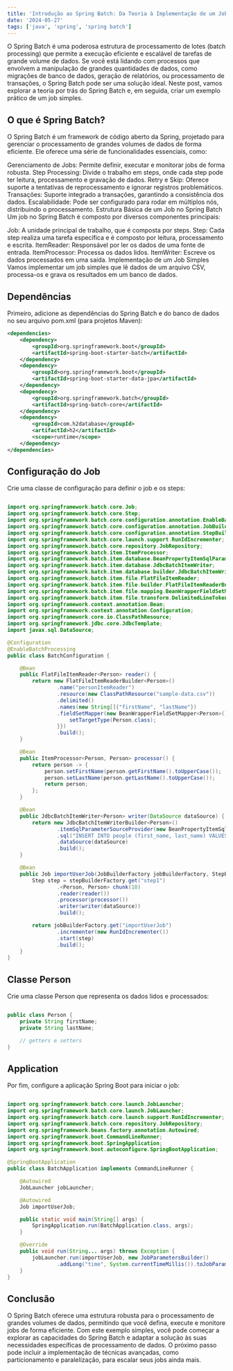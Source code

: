 ```yaml
---
title: 'Introdução ao Spring Batch: Da Teoria à Implementação de um Job Simples'
date: '2024-05-27'
tags: ['java', 'spring', 'spring batch']
---
```


O Spring Batch é uma poderosa estrutura de processamento de lotes (batch processing) que permite a execução eficiente e escalável de tarefas de grande volume de dados. Se você está lidando com processos que envolvem a manipulação de grandes quantidades de dados, como migrações de banco de dados, geração de relatórios, ou processamento de transações, o Spring Batch pode ser uma solução ideal. Neste post, vamos explorar a teoria por trás do Spring Batch e, em seguida, criar um exemplo prático de um job simples.

## O que é Spring Batch?

O Spring Batch é um framework de código aberto da Spring, projetado para gerenciar o processamento de grandes volumes de dados de forma eficiente. Ele oferece uma série de funcionalidades essenciais, como:

Gerenciamento de Jobs: Permite definir, executar e monitorar jobs de forma robusta.
Step Processing: Divide o trabalho em steps, onde cada step pode ter leitura, processamento e gravação de dados.
Retry e Skip: Oferece suporte a tentativas de reprocessamento e ignorar registros problemáticos.
Transações: Suporte integrado a transações, garantindo a consistência dos dados.
Escalabilidade: Pode ser configurado para rodar em múltiplos nós, distribuindo o processamento.
Estrutura Básica de um Job no Spring Batch
Um job no Spring Batch é composto por diversos componentes principais:

Job: A unidade principal de trabalho, que é composta por steps.
Step: Cada step realiza uma tarefa específica e é composto por leitura, processamento e escrita.
ItemReader: Responsável por ler os dados de uma fonte de entrada.
ItemProcessor: Processa os dados lidos.
ItemWriter: Escreve os dados processados em uma saída.
Implementação de um Job Simples
Vamos implementar um job simples que lê dados de um arquivo CSV, processa-os e grava os resultados em um banco de dados.

## Dependências

Primeiro, adicione as dependências do Spring Batch e do banco de dados no seu arquivo pom.xml (para projetos Maven):

```xml
<dependencies>
    <dependency>
        <groupId>org.springframework.boot</groupId>
        <artifactId>spring-boot-starter-batch</artifactId>
    </dependency>
    <dependency>
        <groupId>org.springframework.boot</groupId>
        <artifactId>spring-boot-starter-data-jpa</artifactId>
    </dependency>
    <dependency>
        <groupId>org.springframework.batch</groupId>
        <artifactId>spring-batch-core</artifactId>
    </dependency>
    <dependency>
        <groupId>com.h2database</groupId>
        <artifactId>h2</artifactId>
        <scope>runtime</scope>
    </dependency>
</dependencies>
```

## Configuração do Job

Crie uma classe de configuração para definir o job e os steps:

```java

import org.springframework.batch.core.Job;
import org.springframework.batch.core.Step;
import org.springframework.batch.core.configuration.annotation.EnableBatchProcessing;
import org.springframework.batch.core.configuration.annotation.JobBuilderFactory;
import org.springframework.batch.core.configuration.annotation.StepBuilderFactory;
import org.springframework.batch.core.launch.support.RunIdIncrementer;
import org.springframework.batch.core.repository.JobRepository;
import org.springframework.batch.item.ItemProcessor;
import org.springframework.batch.item.database.BeanPropertyItemSqlParameterSourceProvider;
import org.springframework.batch.item.database.JdbcBatchItemWriter;
import org.springframework.batch.item.database.builder.JdbcBatchItemWriterBuilder;
import org.springframework.batch.item.file.FlatFileItemReader;
import org.springframework.batch.item.file.builder.FlatFileItemReaderBuilder;
import org.springframework.batch.item.file.mapping.BeanWrapperFieldSetMapper;
import org.springframework.batch.item.file.transform.DelimitedLineTokenizer;
import org.springframework.context.annotation.Bean;
import org.springframework.context.annotation.Configuration;
import org.springframework.core.io.ClassPathResource;
import org.springframework.jdbc.core.JdbcTemplate;
import javax.sql.DataSource;

@Configuration
@EnableBatchProcessing
public class BatchConfiguration {

    @Bean
    public FlatFileItemReader<Person> reader() {
        return new FlatFileItemReaderBuilder<Person>()
                .name("personItemReader")
                .resource(new ClassPathResource("sample-data.csv"))
                .delimited()
                .names(new String[]{"firstName", "lastName"})
                .fieldSetMapper(new BeanWrapperFieldSetMapper<Person>() {{
                    setTargetType(Person.class);
                }})
                .build();
    }

    @Bean
    public ItemProcessor<Person, Person> processor() {
        return person -> {
            person.setFirstName(person.getFirstName().toUpperCase());
            person.setLastName(person.getLastName().toUpperCase());
            return person;
        };
    }

    @Bean
    public JdbcBatchItemWriter<Person> writer(DataSource dataSource) {
        return new JdbcBatchItemWriterBuilder<Person>()
                .itemSqlParameterSourceProvider(new BeanPropertyItemSqlParameterSourceProvider<>())
                .sql("INSERT INTO people (first_name, last_name) VALUES (:firstName, :lastName)")
                .dataSource(dataSource)
                .build();
    }

    @Bean
    public Job importUserJob(JobBuilderFactory jobBuilderFactory, StepBuilderFactory stepBuilderFactory, DataSource dataSource) {
        Step step = stepBuilderFactory.get("step1")
                .<Person, Person> chunk(10)
                .reader(reader())
                .processor(processor())
                .writer(writer(dataSource))
                .build();

        return jobBuilderFactory.get("importUserJob")
                .incrementer(new RunIdIncrementer())
                .start(step)
                .build();
    }
}
```

## Classe Person

Crie uma classe Person que representa os dados lidos e processados:

```java

public class Person {
    private String firstName;
    private String lastName;

    // getters e setters
}
```

## Application

Por fim, configure a aplicação Spring Boot para iniciar o job:

```java

import org.springframework.batch.core.launch.JobLauncher;
import org.springframework.batch.core.launch.JobLauncher;
import org.springframework.batch.core.launch.support.RunIdIncrementer;
import org.springframework.batch.core.repository.JobRepository;
import org.springframework.beans.factory.annotation.Autowired;
import org.springframework.boot.CommandLineRunner;
import org.springframework.boot.SpringApplication;
import org.springframework.boot.autoconfigure.SpringBootApplication;

@SpringBootApplication
public class BatchApplication implements CommandLineRunner {

    @Autowired
    JobLauncher jobLauncher;

    @Autowired
    Job importUserJob;

    public static void main(String[] args) {
        SpringApplication.run(BatchApplication.class, args);
    }

    @Override
    public void run(String... args) throws Exception {
        jobLauncher.run(importUserJob, new JobParametersBuilder()
                .addLong("time", System.currentTimeMillis()).toJobParameters());
    }
}
```

## Conclusão

O Spring Batch oferece uma estrutura robusta para o processamento de grandes volumes de dados, permitindo que você defina, execute e monitore jobs de forma eficiente. Com este exemplo simples, você pode começar a explorar as capacidades do Spring Batch e adaptar a solução às suas necessidades específicas de processamento de dados. O próximo passo pode incluir a implementação de técnicas avançadas, como particionamento e paralelização, para escalar seus jobs ainda mais.
